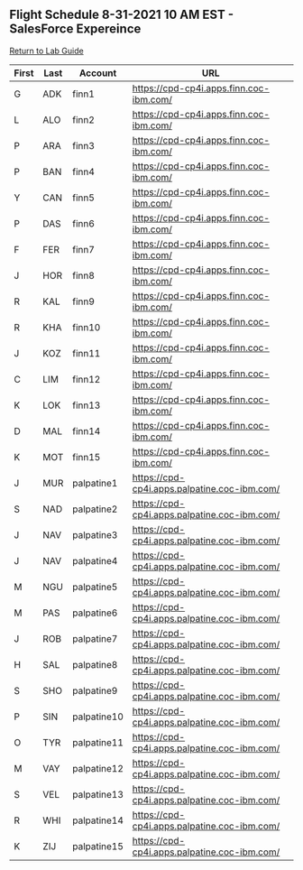 ## Flight Schedule 8-31-2021 10 AM EST - SalesForce Expereince


[Return to Lab Guide](sfdc-experience.md)

|First | Last | Account| URL|
|---|-----|-------------|----------------------------------------------|
| G | ADK | finn1       | https://cpd-cp4i.apps.finn.coc-ibm.com/      |
| L | ALO | finn2       | https://cpd-cp4i.apps.finn.coc-ibm.com/      |
| P | ARA | finn3       | https://cpd-cp4i.apps.finn.coc-ibm.com/      |
| P | BAN | finn4       | https://cpd-cp4i.apps.finn.coc-ibm.com/      |
| Y | CAN | finn5       | https://cpd-cp4i.apps.finn.coc-ibm.com/      |
| P | DAS | finn6       | https://cpd-cp4i.apps.finn.coc-ibm.com/      |
| F | FER | finn7       | https://cpd-cp4i.apps.finn.coc-ibm.com/      |
| J | HOR | finn8       | https://cpd-cp4i.apps.finn.coc-ibm.com/      |
| R | KAL | finn9       | https://cpd-cp4i.apps.finn.coc-ibm.com/      |
| R | KHA | finn10      | https://cpd-cp4i.apps.finn.coc-ibm.com/      |
| J | KOZ | finn11      | https://cpd-cp4i.apps.finn.coc-ibm.com/      |
| C | LIM | finn12      | https://cpd-cp4i.apps.finn.coc-ibm.com/      |
| K | LOK | finn13      | https://cpd-cp4i.apps.finn.coc-ibm.com/      |
| D | MAL | finn14      | https://cpd-cp4i.apps.finn.coc-ibm.com/      |
| K | MOT | finn15      | https://cpd-cp4i.apps.finn.coc-ibm.com/      |
| J | MUR | palpatine1  | https://cpd-cp4i.apps.palpatine.coc-ibm.com/ |
| S | NAD | palpatine2  | https://cpd-cp4i.apps.palpatine.coc-ibm.com/ |
| J | NAV | palpatine3  | https://cpd-cp4i.apps.palpatine.coc-ibm.com/ |
| J | NAV | palpatine4  | https://cpd-cp4i.apps.palpatine.coc-ibm.com/ |
| M | NGU | palpatine5  | https://cpd-cp4i.apps.palpatine.coc-ibm.com/ |
| M | PAS | palpatine6  | https://cpd-cp4i.apps.palpatine.coc-ibm.com/ |
| J | ROB | palpatine7  | https://cpd-cp4i.apps.palpatine.coc-ibm.com/ |
| H | SAL | palpatine8  | https://cpd-cp4i.apps.palpatine.coc-ibm.com/ |
| S | SHO | palpatine9  | https://cpd-cp4i.apps.palpatine.coc-ibm.com/ |
| P | SIN | palpatine10 | https://cpd-cp4i.apps.palpatine.coc-ibm.com/ |
| O | TYR | palpatine11 | https://cpd-cp4i.apps.palpatine.coc-ibm.com/ |
| M | VAY | palpatine12 | https://cpd-cp4i.apps.palpatine.coc-ibm.com/ |
| S | VEL | palpatine13 | https://cpd-cp4i.apps.palpatine.coc-ibm.com/ |
| R | WHI | palpatine14 | https://cpd-cp4i.apps.palpatine.coc-ibm.com/ |
| K | ZIJ | palpatine15 | https://cpd-cp4i.apps.palpatine.coc-ibm.com/ |